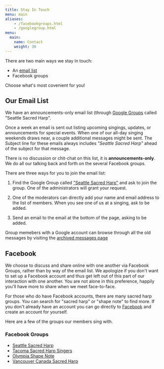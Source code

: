 ```yaml
---
title: Stay In Touch
menu: main
aliases:
    - /facebookgroups.html
    - /googlegroup.html
menu:
  main:
    name: Contact
    weight: 30
---
```

There are two main ways we stay in touch:

 - An [email list](https://groups.google.com/search?q=Seattle%20Sacred%20Harp)
 - Facebook groups

Choose what's most covenient for you!

## Our Email List
We have an announcements-only email list (through [Google Groups](https://groups.google.com/g/seattlesacredharp) called "Seattle Sacred Harp". 

Once a week an email is sent out listing upcoming singings, updates, or announcements for special events. When one of our all-day singing weekends draws near, a couple additional messages might be sent. The Subject line for these emails always includes *"Seattle Sacred Harp"* ahead of the subject for that message.

There is no discussion or chit-chat on this list, it is **announcements-only**. We do all our talking back and forth on the several Facebook groups.

There are three ways for you to join the email list:

1. Find the Google Group called ["Seattle Sacred Harp"](https://groups.google.com/g/seattlesacredharp) and ask to join the group. One of the administrators will grant your request.

2. One of the moderators can directly add your name and email address to the list of members. When you see one of us at a singing, ask to be added.

3. Send an email to the email at the bottom of the page, asking to be added.

Group memebers with a Google account can browse through all the old messages by visiting the [archived messages page](https://groups.google.com/forum/#!forum/seattlesacredharp)

## Facebook
We choose to discuss and share online with one another via Facebook Groups, rather than by way of the email list. We apologize if you don't want to set up a Facebook account and thus get left out of this part of our interaction with one another. You are not alone in this preference, happily you'll have more to share when we meet face-to-face.

For those who do have Facebook accounts, there are many sacred harp groups. You can search for "sacred harp" or "shape note" to find more. If you don't already have an account you can go directly to [Facebook](https://www.facebook.com/) and create an account for yourself. 

Here are a few of the groups our members sing with.

### Facebook Groups
- [Seattle Sacred Harp](https://www.facebook.com/groups/50143802248/)
- [Tacoma Sacred Harp Singers](https://www.facebook.com/groups/120742284716703/)
- [Olympia Shape Note](https://www.facebook.com/groups/209263802422031/)
- [Vancouver Canada Sacred Harp](https://www.facebook.com/groups/VancouverBC.SacredHarp/)
